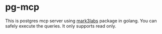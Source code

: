 # pg-mcp

This is postgres mcp server using [mark3labs](https://github.com/mark3labs/mcp-go) package in golang. You can safely execute the queries. It only supports read only. 
